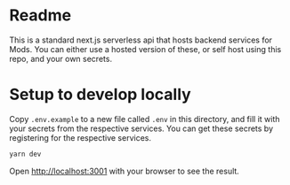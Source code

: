 # Readme

This is a standard next.js serverless api that hosts backend services for Mods.
You can either use a hosted version of these, or self host using this repo, and your own secrets.

# Setup to develop locally

Copy `.env.example` to a new file called `.env` in this directory, and fill it with your secrets from the respective services. You can get these secrets by registering for the respective services.

```bash
yarn dev
```

Open [http://localhost:3001](http://localhost:3001) with your browser to see the result.
